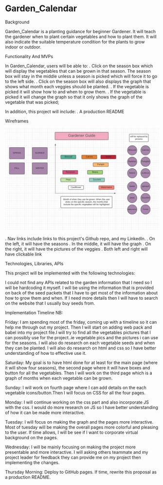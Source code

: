 
# Garden_Calendar

Background

Garden_Calendar is a planting guidance for beginner Gardener.
It will teach the gardener when to plant certain vegetables and how to plant
them. It will also indicate the suitable temperature condition for the plants to
grow indoor or outdoor.

Functionality And MVPs

In Garden_Calendar, users will be able to:
. Click on the season box which will display the vegetables that
  can be grown in that season. The season box will stay in the middle unless a
  season is picked which will force it to go to the left side.
. Click on the season box will also displays the graph that shows what month
  each veggies should be planted.
. If the vegetable is picked it will show how to and when to grow them.
. If the vegetable is picked it will change the graph so that it only shows the
  graph of the vegetable that was picked;

 In addition, this project will include:
. A production README

Wireframes

<img src="images/wireframe.png">


. Nav links include links to this project's Github repo, and my LinkedIn.
. On the left, it will have the seasons
. In the middle, it will have the graph
. On the right, it will have the pictures of the veggies
. Both left and right will have clickable link


Technologies, Libraries, APIs

This project will be implemented with the following technologies:

I could not find any APIs related to the garden information that I need so I will be hardcoding it myself.
I will be using the information that is provided on back of the seed packets that I have to get most of the information about how to grow them and when.
If I need more details then I will have to search on the website that I usually buy seeds from.

Implementation Timeline
NB:

Friday: I am spending most of the friday, coming up with a timeline so it can help me through out my project. Then I will start on adding web pack and babel into my project file.I will try to find all the vegetables pictures that I can possibly use for the project..ie vegetable pics and the pictures i can use for the seasons. I will also do research on each vegetable seeds and when they can be planted. I will also do research on html and css so I have better understanding of how to effective use it.    

Saturday: My goal is to have html done for at least for the main page (where it will show four seasons), the second page where it will have boxes and button for all the vegetables. Then I will work on the third page which is a graph of months when each vegetable can be grown. 

Sunday: I will work on fourth page where I can add details on the each vegetable icons/button.Then I will focus on CSS for all the four pages.   

Monday: I will continue working on the css part and also incorporate JS with the css. I would do more research on JS so I have better understanding of how it can be made more interactive. 

Tuesday: I will focus on making the graph and the pages more interactive. Most of tuesday will be making the overall pages more colorful and pleasing to the user. If time allows, I will be see if I want to corporate virtual background on the pages.   


Wednesday: I will be mainly focusing on making the project more presentable and more interactive. I will asking others teammate and my project leader for feedback they can provide me on my project then implementing the changes.  

Thursday Morning: Deploy to GitHub pages. If time, rewrite this proposal as a production README.











